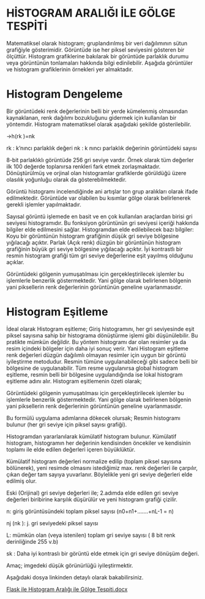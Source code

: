 # HİSTOGRAM ARALIĞI İLE GÖLGE TESPİTİ
Matematiksel olarak histogram; gruplandırılmış bir veri dağılımının sütun grafiğiyle gösterimidir. Görüntüde ise her piksel seviyesini gösteren bir ölçüttür. Histogram grafiklerine bakılarak bir görüntüde parlaklık durumu veya görüntünün tonlamaları hakkında bilgi edinilebilir. Aşağıda görüntüler ve histogram grafiklerinin örnekleri yer almaktadır.

# Histogram Dengeleme
Bir görüntüdeki renk değerlerinin belli bir yerde kümelenmiş olmasından kaynaklanan, renk dağılımı bozukluğunu gidermek için kullanılan bir yöntemdir.
Histogram matematiksel olarak aşağıdaki şekilde gösterilebilir.

→h(rk )=nk
 
rk : k’nıncı parlaklık değeri             nk : k nıncı parlaklık değerinin görüntüdeki sayısı

8-bit parlaklıklı görüntüde 256 gri seviye vardır. Örnek olarak tüm değerler ilk 100 değerde toplanırsa renkleri fark etmek zorlaşmaktadır.
Dönüştürülmüş ve orjinal olan histogramlar grafiklerde görüldüğü üzere olasılık yoğunluğu olarak da gösterebilmektedir.

Görüntü histogramı incelendiğinde ani artışlar ton grup aralıkları olarak ifade edilmektedir. 
Görüntüde var olabilen bu kısımlar gölge olarak belirlenerek gerekli işlemler yapılmaktadır.


Sayısal görüntü işlemede en basit ve en çok kullanılan araçlardan birisi gri seviyesi histogramıdır. 
Bu fonksiyon görüntünün gri seviyesi içeriği hakkında bilgiler elde edilmesini sağlar. Histogramdan elde edilebilecek bazı bilgiler:
Koyu bir görüntünün histogram grafiğinin düşük gri seviye bölgesine yığılacağı açıktır.
Parlak (Açık renk) düzgün bir görüntünün histogram grafiğinin büyük gri seviye bölgesine yığılacağı açıktır.
İyi kontrastlı bir resmin histogram grafiği tüm gri seviye değerlerine eşit yayılmış olduğunu açıklar.


Görüntüdeki gölgenin yumuşatılması için gerçekleştirilecek işlemler bu işlemlerle benzerlik göstermektedir. Yani gölge olarak belirlenen bölgenin yani piksellerin renk değerlerinin görüntünün geneline uyarlanmasıdır.

# Histogram Eşitleme
İdeal olarak Histogram eşitleme; Giriş histogramını, her gri seviyesinde eşit piksel sayısına sahip bir histograma dönüştürme işlemi gibi düşünülebilir. Bu pratikte mümkün değildir. Bu yöntem histogramı dar olan resimler ya da resim içindeki bölgeler için daha iyi sonuç verir. Yani Histogram eşitleme renk değerleri düzgün dağılımlı olmayan resimler için uygun bir görüntü iyileştirme metodudur. Resmin tümüne uygulanabileceği gibi sadece belli bir bölgesine de uygulanabilir. Tüm resme uygulanırsa global histogram eşitleme, resmin belli bir bölgesine uygulandığında ise lokal histogram eşitleme adını alır.
Histogram eşitlemenin özeti olarak;

Görüntüdeki gölgenin yumuşatılması için gerçekleştirilecek işlemler bu işlemlerle benzerlik göstermektedir. Yani gölge olarak belirlenen bölgenin yani piksellerin renk değerlerinin görüntünün geneline uyarlanmasıdır.

Bu formülü uygulama adımlarına dökecek olursak;
 Resmin histogramı bulunur (her gri seviye için piksel sayısı grafiği).

Histogramdan yararlanılarak kümülatif histogram bulunur. Kümülatif   histogram, histogramın her değerinin kendisinden öncekiler ve kendisinin toplamı ile elde edilen değerleri içeren büyüklüktür.

Kümülatif histogram değerleri normalize edilip (toplam piksel sayısına bölünerek), yeni resimde olmasını istediğimiz max. renk değerleri ile çarpılır, çıkan değer tam sayıya yuvarlanır. Böylelikle yeni gri seviye değerleri elde edilmiş olur.

 Eski (Orijinal) gri seviye değerleri ile; 2.adımda elde edilen gri seviye değerleri biribirine karşılık düşürülür ve yeni histogram grafiği çizilir.

n: giriş görüntüsündeki toplam piksel sayısı (n0+n1+…….+nL-1 = n)

nj (nk ): j. gri seviyedeki piksel sayısı

L: mümkün olan (veya istenilen) toplam gri seviye sayısı ( 8 bit renk     derinliğinde 255 v.b)

sk : Daha iyi kontraslı bir görüntü elde etmek için gri seviye dönüşüm değeri.

Amaç; imgedeki düşük görünürlüğü iyileştirmektir.


Aşağıdaki dosya linkinden detaylı olarak bakabilirsiniz.

[Flask ile Histogram Aralığı ile Gölge Tespiti.docx](https://github.com/leventkalkavan/flask_goruntu_isleme/files/7098089/Flask.ile.Histogram.Araligi.ile.Golge.Tespiti.docx)


